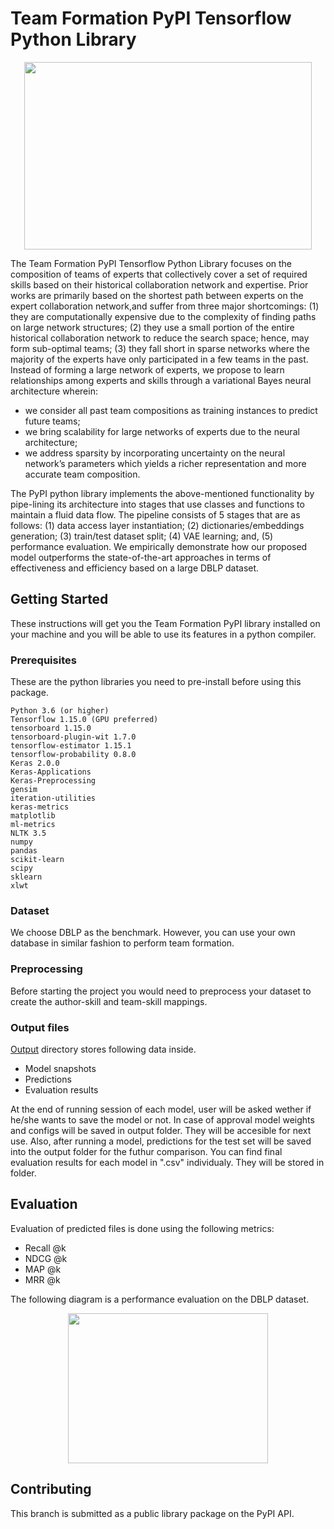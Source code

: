 # Team Formation PyPI Tensorflow Python Library
<p align="center">
  <img width="460" height="300" src="https://i.imgur.com/1W5Y4fU.png">
</p>

The Team Formation PyPI Tensorflow Python Library focuses on the composition of teams of experts that collectively cover 
a set of required skills based on their historical collaboration network and expertise. Prior works are primarily based 
on the shortest path between experts on the expert collaboration network,and suffer from three major shortcomings: 
(1) they are computationally expensive due to the complexity of finding paths on large network structures;
(2) they use a small portion of the entire historical collaboration network to reduce the search space; hence, may form 
sub-optimal teams;
(3) they fall short in sparse networks where the majority of the experts have only participated in a few teams in the 
past. 
Instead of forming a large network of experts, we propose to learn relationships among experts and skills through a 
variational Bayes neural architecture wherein:
- we consider all past team compositions as training instances to predict future teams;
- we bring scalability for large networks of experts due to the neural architecture;
- we address sparsity by incorporating uncertainty on the neural network’s parameters which yields a richer 
representation and more accurate team composition. 

The PyPI python library implements the above-mentioned functionality by pipe-lining its architecture into stages that 
use classes and functions to maintain a fluid data flow.
The pipeline consists of 5 stages that are as follows: (1) data access layer instantiation; (2) dictionaries/embeddings 
generation; (3) train/test dataset split; (4) VAE learning; and, (5) performance evaluation. We empirically demonstrate 
how our proposed model outperforms the state-of-the-art approaches in terms of effectiveness and efficiency based on a 
large DBLP dataset.

## Getting Started

These instructions will get you the Team Formation PyPI library installed on your 
machine and you will be able to use its features in a python compiler.

### Prerequisites

These are the python libraries you need to pre-install before using this package.

```
Python 3.6 (or higher)
Tensorflow 1.15.0 (GPU preferred)
tensorboard 1.15.0
tensorboard-plugin-wit 1.7.0
tensorflow-estimator 1.15.1
tensorflow-probability 0.8.0
Keras 2.0.0
Keras-Applications
Keras-Preprocessing 
gensim
iteration-utilities
keras-metrics
matplotlib
ml-metrics
NLTK 3.5
numpy
pandas
scikit-learn
scipy
sklearn
xlwt 
```
### Dataset
We choose DBLP as the benchmark. However, you can use your own database in similar
fashion to perform team formation.

### Preprocessing

Before starting the project you would need to preprocess your dataset to create the author-skill and team-skill mappings.

### Output files

[Output](/teamFormationLibrary/output) directory stores following data inside.
- Model snapshots 
- Predictions
- Evaluation results

At the end of running session of each model, user will be asked wether if he/she wants to save the model or not. In case of approval model weights and configs will be saved in output folder. They will be accesible for next use.
Also, after running a model, predictions for the test set will be saved into the output folder for the futhur comparison.  You can find final evaluation results for each model in ".csv" individualy. They will be stored in folder.

## Evaluation
Evaluation of predicted files is done using the following metrics:

- Recall @k
- NDCG @k
- MAP @k
- MRR @k

The following diagram is a performance evaluation on the DBLP dataset.
<p align="center">
  <img width="320" height="240" src="https://i.ibb.co/6yN20PF/metric-fig.png">
</p>

## Contributing

This branch is submitted as a public library package on the PyPI API.
